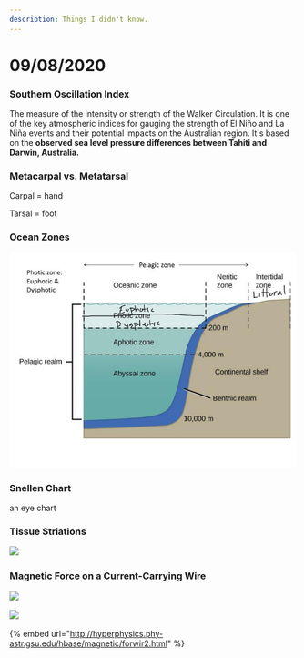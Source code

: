```yaml
---
description: Things I didn't know.
---
```


# 09/08/2020

### Southern Oscillation Index

The measure of the intensity or strength of the Walker Circulation. It is one of the key atmospheric indices for gauging the strength of El Niño and La Niña events and their potential impacts on the Australian region. It's based on the **observed sea level pressure differences between Tahiti and Darwin, Australia.**

### Metacarpal vs. Metatarsal

Carpal = hand

Tarsal = foot

### Ocean Zones

![](../.gitbook/assets/image.png)

### Snellen Chart

an eye chart

### Tissue Striations

![](https://encyclopedia.lubopitko-bg.com/images/Muscle%20tissue_01.jpg)

### Magnetic Force on a Current-Carrying Wire

![](http://hyperphysics.phy-astr.gsu.edu/hbase/magnetic/imgmag/forwir2.gif)

![](http://hyperphysics.phy-astr.gsu.edu/hbase/magnetic/imgmag/forcurt.gif)

{% embed url="http://hyperphysics.phy-astr.gsu.edu/hbase/magnetic/forwir2.html" %}

